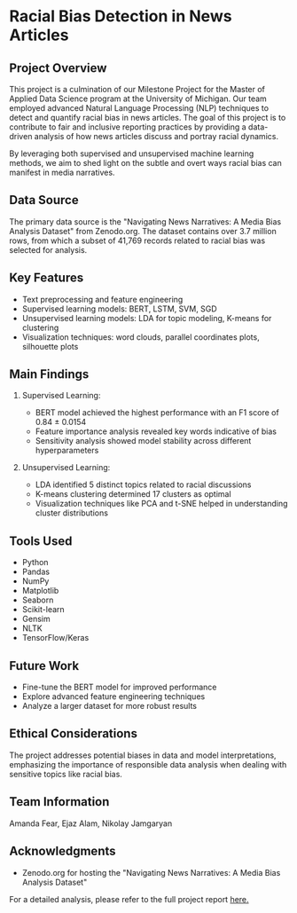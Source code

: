 # Racial Bias Detection in News Articles

## Project Overview
This project is a culmination of our Milestone Project for the Master of Applied Data Science program at the University of Michigan. Our team employed advanced Natural Language Processing (NLP) techniques to detect and quantify racial bias in news articles. The goal of this project is to contribute to fair and inclusive reporting practices by providing a data-driven analysis of how news articles discuss and portray racial dynamics.

By leveraging both supervised and unsupervised machine learning methods, we aim to shed light on the subtle and overt ways racial bias can manifest in media narratives. 

## Data Source
The primary data source is the "Navigating News Narratives: A Media Bias Analysis Dataset" from Zenodo.org. The dataset contains over 3.7 million rows, from which a subset of 41,769 records related to racial bias was selected for analysis.

## Key Features
- Text preprocessing and feature engineering
- Supervised learning models: BERT, LSTM, SVM, SGD
- Unsupervised learning models: LDA for topic modeling, K-means for clustering
- Visualization techniques: word clouds, parallel coordinates plots, silhouette plots

## Main Findings
1. Supervised Learning:
   - BERT model achieved the highest performance with an F1 score of 0.84 ± 0.0154
   - Feature importance analysis revealed key words indicative of bias
   - Sensitivity analysis showed model stability across different hyperparameters

2. Unsupervised Learning:
   - LDA identified 5 distinct topics related to racial discussions
   - K-means clustering determined 17 clusters as optimal
   - Visualization techniques like PCA and t-SNE helped in understanding cluster distributions

## Tools Used
- Python
- Pandas
- NumPy
- Matplotlib
- Seaborn
- Scikit-learn
- Gensim
- NLTK
- TensorFlow/Keras

## Future Work
- Fine-tune the BERT model for improved performance
- Explore advanced feature engineering techniques
- Analyze a larger dataset for more robust results

## Ethical Considerations
The project addresses potential biases in data and model interpretations, emphasizing the importance of responsible data analysis when dealing with sensitive topics like racial bias.

## Team Information
Amanda Fear, Ejaz Alam, Nikolay Jamgaryan

## Acknowledgments
- Zenodo.org for hosting the "Navigating News Narratives: A Media Bias Analysis Dataset"

For a detailed analysis, please refer to the full project report [here.](https://github.com/ejazalam831/racial_bias_detection_using_nlp/blob/main/Project%20Report/Project%20Report.pdf)
